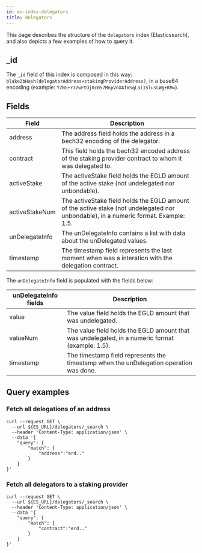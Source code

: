 ```yaml
---
id: es-index-delegators
title: delegators
---
```


[comment]: # (mx-abstract)

This page describes the structure of the `delegators` index (Elasticsearch), and also depicts a few examples of how to query it.

[comment]: # (mx-context-auto)

## _id

The `_id` field of this index is composed in this way: `blake2bHash(delegatorAddress+stakingProviderAddress)`, in a base64 encoding (example: `YZNG+r3ZwFtOj0c057MnpVnXAfmSqLai15lusLWg+KM=`).

[comment]: # (mx-context-auto)

## Fields

| Field          | Description                                                                                                                          |
|----------------|--------------------------------------------------------------------------------------------------------------------------------------|
| address        | The address field holds the address in a bech32 encoding of the delegator.                                                           |
| contract       | This field holds the bech32 encoded address of the staking provider contract to whom it was delegated to.                            |
| activeStake    | The activeStake field holds the EGLD amount of the active stake (not undelegated nor unbondable).                                    |
| activeStakeNum | The activeStake field holds the EGLD amount of the active stake (not undelegated nor unbondable), in a numeric format. Example: 1.5. |
| unDelegateInfo | The unDelegateInfo contains a list with data about the unDelegated values.                                                           |
| timestamp      | The timestamp field represents the last moment when was a interation with the delegation contract.                                   |


The `unDelegateInfo` field is populated with the fields below:

| unDelegateInfo fields | Description                                                                                     |
|-----------------------|-------------------------------------------------------------------------------------------------|
| value                 | The value field holds the EGLD amount that was undelegated.                                     |
| valueNum              | The value field holds the EGLD amount that was undelegated, in a numeric format (example: 1.5). |
| timestamp             | The timestamp field represents the timestamp when the unDelegation operation was done.          |


[comment]: # (mx-context-auto)

## Query examples

[comment]: # (mx-context-auto)

### Fetch all delegations of an address

```
curl --request GET \
  --url ${ES_URL}/delegators/_search \
  --header 'Content-Type: application/json' \
  --data '{
	"query": {
		"match": {
			"address":"erd.."
		}
	}
}'
```

[comment]: # (mx-context-auto)

### Fetch all delegators to a staking provider

```
curl --request GET \
  --url ${ES_URL}/delegators/_search \
  --header 'Content-Type: application/json' \
  --data '{
	"query": {
		"match": {
			"contract":"erd.."
		}
	}
}'
```

